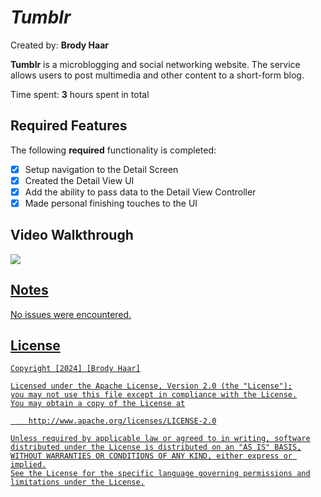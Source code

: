 # *Tumblr*

Created by: **Brody Haar**

**Tumblr** is a microblogging and social networking website. The service allows users to post multimedia and other content to a short-form blog.

Time spent: **3** hours spent in total

## Required Features

The following **required** functionality is completed:

- [X] Setup navigation to the Detail Screen
- [X] Created the Detail View UI
- [X] Add the ability to pass data to the Detail View Controller
- [X] Made personal finishing touches to the UI

## Video Walkthrough

<div>
    <a href="https://www.loom.com/share/17cf4733612245a3b9895b7f7741ff1e">
      <img style="max-width:300px;" src="https://cdn.loom.com/sessions/thumbnails/17cf4733612245a3b9895b7f7741ff1e-with-play.gif">
  </div>

## Notes

No issues were encountered.

## License

    Copyright [2024] [Brody Haar]

    Licensed under the Apache License, Version 2.0 (the "License");
    you may not use this file except in compliance with the License.
    You may obtain a copy of the License at

        http://www.apache.org/licenses/LICENSE-2.0

    Unless required by applicable law or agreed to in writing, software
    distributed under the License is distributed on an "AS IS" BASIS,
    WITHOUT WARRANTIES OR CONDITIONS OF ANY KIND, either express or implied.
    See the License for the specific language governing permissions and
    limitations under the License.
